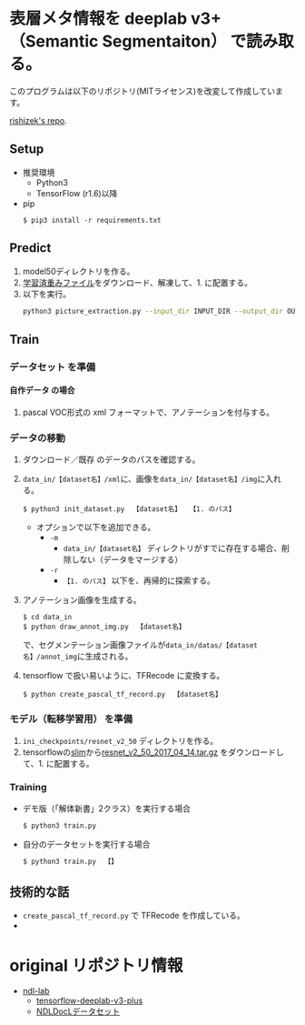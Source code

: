 # 表層メタ情報を deeplab v3+（Semantic Segmentaiton） で読み取る。

このプログラムは以下のリポジトリ(MITライセンス)を改変して作成しています。

[rishizek's repo](https://github.com/rishizek/tensorflow-deeplab-v3-plus).

## Setup
- 推奨環境
  - Python3
  - TensorFlow (r1.6)以降
- pip
  ```
  $ pip3 install -r requirements.txt
  ```

## Predict
1. model50ディレクトリを作る。
2. [学習済重みファイル](http://lab.ndl.go.jp/dataset/trainedweights.zip)をダウンロード、解凍して、1. に配置する。
3. 以下を実行。
    ```bash
    python3 picture_extraction.py --input_dir INPUT_DIR --output_dir OUTPUT_DIR
    ```

## Train
### データセット を準備
#### 自作データ の場合
1. pascal VOC形式の xml フォーマットで、アノテーションを付与する。

### データの移動
1. ダウンロード／既存 のデータのパスを確認する。
2. `data_in/【dataset名】/xml`に、画像を`data_in/【dataset名】/img`に入れる。
    ```
    $ python3 init_dataset.py  【dataset名】  【1. のパス】
    ```
    - オプションで以下を追加できる。
      - `-m`
        - `data_in/【dataset名】` ディレクトリがすでに存在する場合、削除しない（データをマージする）
      - `-r`
        - `【1. のパス】` 以下を、再帰的に探索する。

3. アノテーション画像を生成する。
    ```
    $ cd data_in
    $ python draw_annot_img.py  【dataset名】
    ```
    で、セグメンテーション画像ファイルが`data_in/datas/【dataset名】/annot_img`に生成される。
4. tensorflow で扱い易いように、TFRecode に変換する。
    ```
    $ python create_pascal_tf_record.py  【dataset名】
    ```



### モデル（転移学習用） を準備
1. `ini_checkpoints/resnet_v2_50` ディレクトリを作る。
2. tensorflowの[slim](https://github.com/tensorflow/models/tree/master/research/slim)から[resnet_v2_50_2017_04_14.tar.gz](http://download.tensorflow.org/models/resnet_v2_50_2017_04_14.tar.gz) をダウンロードして、1. に配置する。


### Training
- デモ版（「解体新書」2クラス）を実行する場合
    ```bash
    $ python3 train.py
    ```
- 自分のデータセットを実行する場合
    ```bash
    $ python3 train.py  【】
    ```

## 技術的な話
- `create_pascal_tf_record.py` で TFRecode を作成している。
- 



# original リポジトリ情報
- [ndl-lab](https://github.com/ndl-lab)
  - [tensorflow-deeplab-v3-plus](https://github.com/ndl-lab/tensorflow-deeplab-v3-plus)
  - [NDLDocLデータセット](https://github.com/ndl-lab/layout-dataset)

